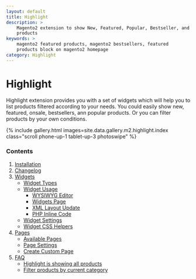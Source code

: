 ```yaml
---
layout: default
title: Highlight
description: >
    Magento2 extension to show New, Featured, Popular, Bestseller, and OnSale
    products
keywords: >
    magento2 featured products, magento2 bestsellers, featured
    products block on magento2 homepage
category: Highlight
---
```


# Highlight

Highlight extension provides you with a set of widgets which will help you to list
products filtered according to your needs. You could easily show new,
featured, onsale, bestsellers, ann popular products. Or you can filter products
by your own conditions.

{% include gallery.html images=site.data.gallery.m2.highlight.index class="scroll phone-up-1 tablet-up-3 photoswipe" %}

### Contents

1. [Installation](installation/)
2. [Changelog](changelog/)
3. [Widgets](widgets/)
    - [Widget Types](widgets/#highlight-widgets)
    - [Widget Usage](widgets/usage/)
        - [WYSIWYG Editor](widgets/usage/#wysiwyg-editor)
        - [Widgets Page](widgets/usage/#widgets-page)
        - [XML Layout Update](widgets/usage/#xml-layout-update)
        - [PHP Inline Code](widgets/usage/#php-inline-code)
    - [Widget Settings](widgets/settings/)
    - [Widget CSS Helpers](widgets/css-helpers/)
4. [Pages](pages/)
    - [Available Pages](pages/#available-pages)
    - [Page Settings](pages/#settings)
    - [Create Custom Page](pages/#create-custom-page)
5. [FAQ](faq/)
    - [Highlight is showing all products](/m2/extensions/highlight/faq/#highlight-is-showing-all-products)
    - [Filter products by current category](/m2/extensions/highlight/faq/#filter-products-by-current-category)
